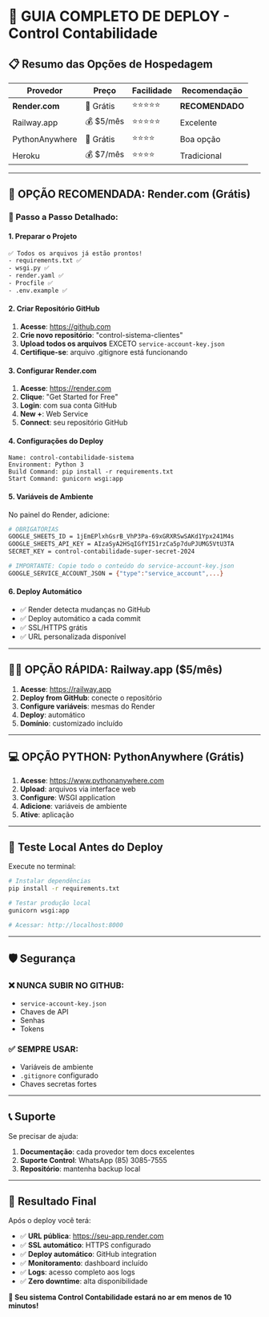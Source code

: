 # 🚀 GUIA COMPLETO DE DEPLOY - Control Contabilidade

## 📋 Resumo das Opções de Hospedagem

| Provedor | Preço | Facilidade | Recomendação |
|----------|-------|------------|--------------|
| **Render.com** | 💚 Grátis | ⭐⭐⭐⭐⭐ | **RECOMENDADO** |
| Railway.app | 💰 $5/mês | ⭐⭐⭐⭐⭐ | Excelente |
| PythonAnywhere | 💚 Grátis | ⭐⭐⭐⭐ | Boa opção |
| Heroku | 💰 $7/mês | ⭐⭐⭐⭐ | Tradicional |

---

## 🎯 OPÇÃO RECOMENDADA: Render.com (Grátis)

### 📝 Passo a Passo Detalhado:

#### **1. Preparar o Projeto**
```bash
✅ Todos os arquivos já estão prontos!
- requirements.txt ✅
- wsgi.py ✅  
- render.yaml ✅
- Procfile ✅
- .env.example ✅
```

#### **2. Criar Repositório GitHub**
1. **Acesse**: https://github.com
2. **Crie novo repositório**: "control-sistema-clientes"
3. **Upload todos os arquivos** EXCETO `service-account-key.json`
4. **Certifique-se**: arquivo .gitignore está funcionando

#### **3. Configurar Render.com**
1. **Acesse**: https://render.com
2. **Clique**: "Get Started for Free"
3. **Login**: com sua conta GitHub
4. **New +**: Web Service
5. **Connect**: seu repositório GitHub

#### **4. Configurações do Deploy**
```
Name: control-contabilidade-sistema
Environment: Python 3
Build Command: pip install -r requirements.txt
Start Command: gunicorn wsgi:app
```

#### **5. Variáveis de Ambiente**
No painel do Render, adicione:

```bash
# OBRIGATÓRIAS
GOOGLE_SHEETS_ID = 1jEmEPlxhGsrB_VhP3Pa-69xGRXRSwSAKd1Ypx241M4s
GOOGLE_SHEETS_API_KEY = AIzaSyA2HSqIGfYI51rzCa5p7duPJUMG5VtU3TA
SECRET_KEY = control-contabilidade-super-secret-2024

# IMPORTANTE: Copie todo o conteúdo do service-account-key.json
GOOGLE_SERVICE_ACCOUNT_JSON = {"type":"service_account",...}
```

#### **6. Deploy Automático**
- ✅ Render detecta mudanças no GitHub
- ✅ Deploy automático a cada commit
- ✅ SSL/HTTPS grátis
- ✅ URL personalizada disponível

---

## 🏃‍♂️ OPÇÃO RÁPIDA: Railway.app ($5/mês)

1. **Acesse**: https://railway.app
2. **Deploy from GitHub**: conecte o repositório
3. **Configure variáveis**: mesmas do Render
4. **Deploy**: automático
5. **Domínio**: customizado incluído

---

## 💻 OPÇÃO PYTHON: PythonAnywhere (Grátis)

1. **Acesse**: https://www.pythonanywhere.com
2. **Upload**: arquivos via interface web
3. **Configure**: WSGI application
4. **Adicione**: variáveis de ambiente
5. **Ative**: aplicação

---

## 🔧 Teste Local Antes do Deploy

Execute no terminal:
```bash
# Instalar dependências
pip install -r requirements.txt

# Testar produção local
gunicorn wsgi:app

# Acessar: http://localhost:8000
```

---

## 🛡️ Segurança

### ❌ NUNCA SUBIR NO GITHUB:
- `service-account-key.json`
- Chaves de API
- Senhas
- Tokens

### ✅ SEMPRE USAR:
- Variáveis de ambiente
- `.gitignore` configurado
- Chaves secretas fortes

---

## 📞 Suporte

Se precisar de ajuda:
1. **Documentação**: cada provedor tem docs excelentes
2. **Suporte Control**: WhatsApp (85) 3085-7555
3. **Repositório**: mantenha backup local

---

## 🎉 Resultado Final

Após o deploy você terá:
- ✅ **URL pública**: https://seu-app.render.com
- ✅ **SSL automático**: HTTPS configurado
- ✅ **Deploy automático**: GitHub integration
- ✅ **Monitoramento**: dashboard incluído
- ✅ **Logs**: acesso completo aos logs
- ✅ **Zero downtime**: alta disponibilidade

**🚀 Seu sistema Control Contabilidade estará no ar em menos de 10 minutos!**
